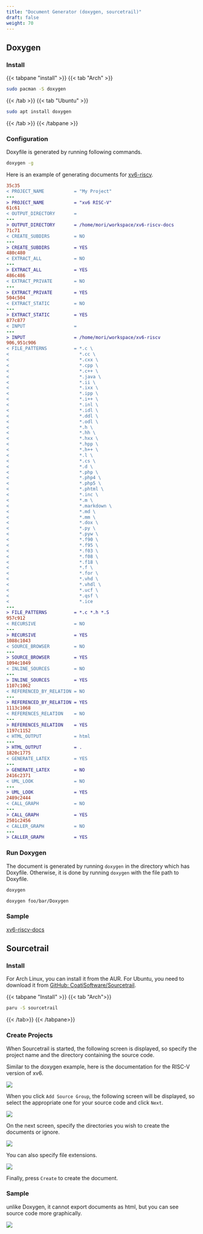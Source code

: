 ```yaml
---
title: "Document Generator (doxygen, sourcetrail)"
draft: false
weight: 70
---
```

## Doxygen

### Install

{{< tabpane "install" >}}
{{< tab "Arch" >}}

```sh
sudo pacman -S doxygen
```

{{< /tab >}}
{{< tab "Ubuntu" >}}

```sh
sudo apt install doxygen
```

{{< /tab >}}
{{< /tabpane >}}

### Configuration

Doxyfile is generated by running following commands.

```sh
doxygen -g
```

Here is an example of generating documents for [xv6-riscv](https://github.com/mit-pdos/xv6-riscv).

```diff
35c35
< PROJECT_NAME           = "My Project"
---
> PROJECT_NAME           = "xv6 RISC-V"
61c61
< OUTPUT_DIRECTORY       =
---
> OUTPUT_DIRECTORY       = /home/mori/workspace/xv6-riscv-docs
71c71
< CREATE_SUBDIRS         = NO
---
> CREATE_SUBDIRS         = YES
480c480
< EXTRACT_ALL            = NO
---
> EXTRACT_ALL            = YES
486c486
< EXTRACT_PRIVATE        = NO
---
> EXTRACT_PRIVATE        = YES
504c504
< EXTRACT_STATIC         = NO
---
> EXTRACT_STATIC         = YES
877c877
< INPUT                  =
---
> INPUT                  = /home/mori/workspace/xv6-riscv
906,951c906
< FILE_PATTERNS          = *.c \
<                          *.cc \
<                          *.cxx \
<                          *.cpp \
<                          *.c++ \
<                          *.java \
<                          *.ii \
<                          *.ixx \
<                          *.ipp \
<                          *.i++ \
<                          *.inl \
<                          *.idl \
<                          *.ddl \
<                          *.odl \
<                          *.h \
<                          *.hh \
<                          *.hxx \
<                          *.hpp \
<                          *.h++ \
<                          *.l \
<                          *.cs \
<                          *.d \
<                          *.php \
<                          *.php4 \
<                          *.php5 \
<                          *.phtml \
<                          *.inc \
<                          *.m \
<                          *.markdown \
<                          *.md \
<                          *.mm \
<                          *.dox \
<                          *.py \
<                          *.pyw \
<                          *.f90 \
<                          *.f95 \
<                          *.f03 \
<                          *.f08 \
<                          *.f18 \
<                          *.f \
<                          *.for \
<                          *.vhd \
<                          *.vhdl \
<                          *.ucf \
<                          *.qsf \
<                          *.ice
---
> FILE_PATTERNS          = *.c *.h *.S
957c912
< RECURSIVE              = NO
---
> RECURSIVE              = YES
1088c1043
< SOURCE_BROWSER         = NO
---
> SOURCE_BROWSER         = YES
1094c1049
< INLINE_SOURCES         = NO
---
> INLINE_SOURCES         = YES
1107c1062
< REFERENCED_BY_RELATION = NO
---
> REFERENCED_BY_RELATION = YES
1113c1068
< REFERENCES_RELATION    = NO
---
> REFERENCES_RELATION    = YES
1197c1152
< HTML_OUTPUT            = html
---
> HTML_OUTPUT            = .
1820c1775
< GENERATE_LATEX         = YES
---
> GENERATE_LATEX         = NO
2416c2371
< UML_LOOK               = NO
---
> UML_LOOK               = YES
2489c2444
< CALL_GRAPH             = NO
---
> CALL_GRAPH             = YES
2501c2456
< CALLER_GRAPH           = NO
---
> CALLER_GRAPH           = YES
```

### Run Doxygen

The document is generated by running `doxygen` in the directory which has Doxyfile. Otherwise, it is done by running `doxygen` with the file path to Doxyfile.

```sh
doxygen
```

```sh
doxygen foo/bar/Doxygen
```

### Sample

[xv6-riscv-docs](https://forest0923.gitlab.io/xv6-riscv-docs/)

## Sourcetrail

### Install

For Arch Linux, you can install it from the AUR. For Ubuntu, you need to download it from [GitHub: CoatiSoftware/Sourcetrail](https://github.com/CoatiSoftware/Sourcetrail/releases).

{{< tabpane "Install" >}}
{{< tab "Arch">}}

```sh
paru -S sourcetrail
```

{{< /tab>}}
{{< /tabpane>}}

### Create Projects

When Sourcetrail is started, the following screen is displayed, so specify the project name and the directory containing the source code. 

Similar to the doxygen example, here is the documentation for the RISC-V version of xv6.

![](sourcetrail01.png)

When you click `Add Source Group`, the following screen will be displayed, so select the appropriate one for your source code and click `Next`.

![](sourcetrail02.png)

On the next screen, specify the directories you wish to create the documents or ignore.

![](sourcetrail03.png)

You can also specify file extensions.

![](sourcetrail04.png)

Finally, press `Create` to create the document.

### Sample

unlike Doxygen, it cannot export documents as html, but you can see source code more graphically.

![](sourcetrail05.png)
